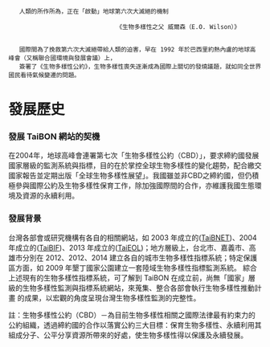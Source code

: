 
       人類的所作所為，正在「啟動」地球第六次大滅絕的機制

                                  《生物多樣性之父 威爾森（E.O. Wilson）》 
                                  
                                  
       國際間為了挽救第六次大滅絕帶給人類的迫害，早在 1992 年於巴西里約熱內盧的地球高峰會（又稱聯合國環境與發展會議）上，
       簽署了《生物多樣性公約》，生物多樣性喪失逐漸成為國際上關切的發燒議題，就如同全世界國民看待氣候變遷的問題。
       
    

# 發展歷史

### 發展 TaiBON 網站的契機

在2004年，地球高峰會連署第七次「生物多樣性公約（CBD）」，要求締約國發展國家層級的監測系統與指標，目的在於掌控全球生物多樣性的變化趨勢，配合繳交國家報告並定期出版「全球生物多樣性展望」。我國雖並非CBD之締約國，但仍積極參與國際公約及生物多樣性保育工作，除加強國際間的合作，亦維護我國生態環境及資源的永續利用。


### 發展背景

台灣各部會或研究機構有各自的相關網站，如 2003 年成立的([TaiBNET](http://taibnet.sinica.edu.tw/))、2004 年成立的([TaiBIF](http://taibif.tw/))、2013 年成立的([TaiEOL](http://eol.taibif.tw/))；地方層級上，台北市、嘉義市、高雄市分別在 2012、2012、2014 建立各自的城市生物多樣性指標系統；特定保護區方面，如 2009 年墾丁國家公園建立一套陸域生物多樣性指標監測系統。
綜合上述現有的生物多樣性指標系統，可了解到 TaiBON 在成立前，尚無「國家」層級的生物多樣性監測與指標系統網站，來蒐集、整合各部會執行生物多樣性推動計畫 的成果，以宏觀的角度呈現台灣生物多樣性監測的完整性。



註：生物多樣性公約（CBD）－為目前生物多樣性相關之國際法律最有約束力的公約組織，透過締約國的合作以落實公約三大目標：保育生物多樣性、永續利用其組成分子、公平分享資源所帶來的好處，使生物多樣性得以保護及永續發展。
